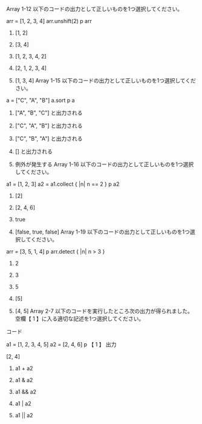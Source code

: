Array 1-12
以下のコードの出力として正しいものを1つ選択してください。

arr = [1, 2, 3, 4]
arr.unshift(2)
p arr
1.   [1, 2]

2.   [3, 4]

3.   [1, 2, 3, 4, 2]

4.   [2, 1, 2, 3, 4]

5.   [1, 3, 4]
Array 1-15
以下のコードの出力として正しいものを1つ選択してください。

a = ["C", "A", "B"]
a.sort
p a
1.   ["A", "B", "C"] と出力される

2.   ["C", "A", "B"] と出力される

3.   ["C", "B", "A"] と出力される

4.   [] と出力される

5.   例外が発生する
Array 1-16
以下のコードの出力として正しいものを1つ選択してください。

a1 = [1, 2, 3]
a2 = a1.collect { |n| n == 2 }
p a2
1.   [2]

2.   [2, 4, 6]

3.   true

4.   [false, true, false]
Array 1-19
以下のコードの出力として正しいものを1つ選択してください。

arr = [3, 5, 1, 4]
p arr.detect { |n| n > 3 }
1.   2

2.   3

3.   5

4.   [5]

5.   [4, 5]
Array 2-7
以下のコードを実行したところ次の出力が得られました。空欄【 1 】に入る適切な記述を1つ選択してください。

コード

a1 = [1, 2, 3, 4, 5]
a2 = [2, 4, 6]
p 【  1  】
出力

[2, 4]
1.   a1 + a2

2.   a1 & a2

3.   a1 && a2

4.   a1 | a2

5.   a1 || a2
